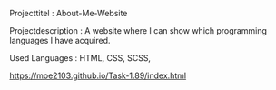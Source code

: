 Projecttitel : About-Me-Website

Projectdescription : A website where I can show which programming languages I have acquired.

Used Languages : HTML, CSS, SCSS,

https://moe2103.github.io/Task-1.89/index.html
